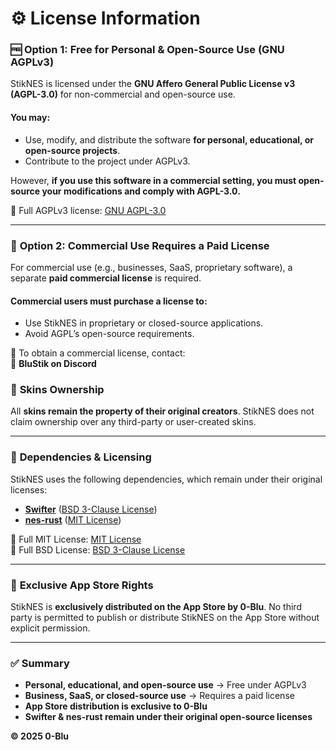 # ⚙️ **License Information**

### 🆓 **Option 1: Free for Personal & Open-Source Use (GNU AGPLv3)**
StikNES is licensed under the **GNU Affero General Public License v3 (AGPL-3.0)** for non-commercial and open-source use.

#### You may:
- Use, modify, and distribute the software **for personal, educational, or open-source projects**.
- Contribute to the project under AGPLv3.

However, **if you use this software in a commercial setting, you must open-source your modifications and comply with AGPL-3.0.**

📜 Full AGPLv3 license: [GNU AGPL-3.0](https://www.gnu.org/licenses/agpl-3.0.html)

---

### 💼 **Option 2: Commercial Use Requires a Paid License**
For commercial use (e.g., businesses, SaaS, proprietary software), a separate **paid commercial license** is required.

#### Commercial users **must purchase a license** to:
- Use StikNES in proprietary or closed-source applications.
- Avoid AGPL’s open-source requirements.

📩 To obtain a commercial license, contact:  
📧 **BluStik on Discord**  

### 🎨 **Skins Ownership**
All **skins remain the property of their original creators**. StikNES does not claim ownership over any third-party or user-created skins.

---

### 🔗 **Dependencies & Licensing**
StikNES uses the following dependencies, which remain under their original licenses:

- **[Swifter](https://github.com/httpswift/swifter)** ([BSD 3-Clause License](https://github.com/httpswift/swifter/blob/master/LICENSE))
- **[nes-rust](https://github.com/takahirox/nes-rust)** ([MIT License](https://github.com/takahirox/nes-rust/blob/master/LICENSE))

📜 Full MIT License: [MIT License](https://opensource.org/licenses/MIT)  
📜 Full BSD License: [BSD 3-Clause License](https://opensource.org/licenses/BSD-3-Clause)

---

### 🛑 **Exclusive App Store Rights**
StikNES is **exclusively distributed on the App Store by 0-Blu**. No third party is permitted to publish or distribute StikNES on the App Store without explicit permission.

---

### ✅ **Summary**
- **Personal, educational, and open-source use** → Free under AGPLv3  
- **Business, SaaS, or closed-source use** → Requires a paid license  
- **App Store distribution is exclusive to 0-Blu**  
- **Swifter & nes-rust remain under their original open-source licenses**  

**© 2025 0-Blu**
